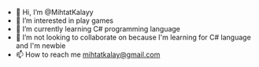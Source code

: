 - 👋 Hi, I’m @MihtatKalayy
- 👀 I’m interested in play games
- 🌱 I’m currently learning C# programming language
- 💞️ I’m  not looking to collaborate on because I'm learning for C# language and I'm newbie
- 📫 How to reach me mihtatkalay@gmail.com

<!---
MihtatKalayy/MihtatKalayy is a ✨ special ✨ repository because its `README.md` (this file) appears on your GitHub profile.
You can click the Preview link to take a look at your changes.
--->
